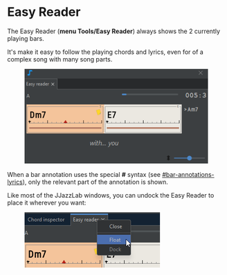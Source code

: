 # Easy Reader

The Easy Reader (**menu Tools/Easy Reader**) always shows the 2 currently playing bars.&#x20;

It's make it easy to follow the playing chords and lyrics, even for of a complex song with many song parts.

<figure><img src="../.gitbook/assets/2024-01-01 00_44_19-.png" alt=""><figcaption></figcaption></figure>

When a bar annotation uses the special **#** syntax (see [#bar-annotations-lyrics](../editors/chord-lead-sheet.md#bar-annotations-lyrics "mention")), only the relevant part of the annotation is shown.

Like most of the JJazzLab windows, you can undock the Easy Reader to place it wherever you want:

<figure><img src="../.gitbook/assets/2024-01-01 00_47_17-JJazzLab  4.0.2.png" alt=""><figcaption></figcaption></figure>



